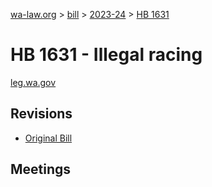 [wa-law.org](/) > [bill](/bill/) > [2023-24](/bill/2023-24/) > [HB 1631](/bill/2023-24/hb/1631/)

# HB 1631 - Illegal racing
[leg.wa.gov](https://app.leg.wa.gov/billsummary?BillNumber=1631&Year=2023&Initiative=false)

## Revisions
* [Original Bill](1/)

## Meetings
